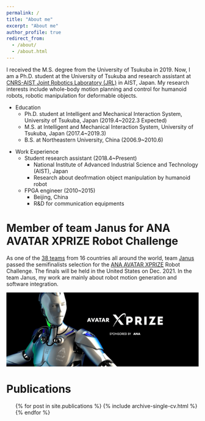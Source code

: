 ```yaml
---
permalink: /
title: "About me"
excerpt: "About me"
author_profile: true
redirect_from: 
  - /about/
  - /about.html
---
```


I received the M.S. degree from the University of Tsukuba in 2019. Now, I am a Ph.D. student at the University of Tsukuba and research assistant at [CNRS-AIST Joint Robotics Laboratory (JRL)](https://unit.aist.go.jp/jrl-2/index_en.html) in AIST, Japan. My research interests include whole-body motion planning and control for humanoid robots, robotic manipulation for deformable objects.
- Education
    * Ph.D. student at Intelligent and Mechanical Interaction System, University of Tsukuba, Japan (2019.4~2022.3 Expected)
    * M.S. at Intelligent and Mechanical Interaction System, University of Tsukuba, Japan (2017.4~2019.3)
    * B.S. at Northeastern University, China (2006.9~2010.6)
* Work Experience
    * Student research assistant (2018.4~Present) 
        * National Institute of Advanced Industrial Science and Technology (AIST), Japan
        * Research about deofrmation object manipulation by humanoid robot 
    * FPGA engineer (2010~2015)
        * Beijing, China
        * R&D for communication equipments
     
Member of team Janus for ANA AVATAR XPRIZE Robot Challenge
======
As one of the [38 teams](https://www.xprize.org/prizes/avatar/articles/38-semifinalist-teams-from-16-countries-aim-to-create-an-avatar-system) from 16 countries all around the world, team [Janus](https://unit.aist.go.jp/jrl-2/en/projects/janus/team-janus.html) passed the semifinalists selection for the [ANA AVATAR XPRIZE](https://www.xprize.org/home) Robot Challenge. The finals will be held in the United States on Dec. 2021. In the team Janus, my work are mainly about robot motion generation and software integration.

![ana_avatar](/images/ana-avatar.png)

Publications
======

  <ul>{% for post in site.publications %}
    {% include archive-single-cv.html %}
  {% endfor %}</ul>
     
<!--Getting started-->
<!--======-->
<!--1. Register a GitHub account if you don't have one and confirm your e-mail (required!)-->
<!--1. Fork [this repository](https://github.com/academicpages/academicpages.github.io) by clicking the "fork" button in the top right. -->
<!--1. Go to the repository's settings (rightmost item in the tabs that start with "Code", should be below "Unwatch"). Rename the repository "[your GitHub username].github.io", which will also be your website's URL.-->
<!--1. Set site-wide configuration and create content & metadata (see below -- also see [this set of diffs](http://archive.is/3TPas) showing what files were changed to set up [an example site](https://getorg-testacct.github.io) for a user with the username "getorg-testacct")-->
<!--1. Upload any files (like PDFs, .zip files, etc.) to the files/ directory. They will appear at https://[your GitHub username].github.io/files/example.pdf.  -->
<!--1. Check status by going to the repository settings, in the "GitHub pages" section-->

<!--Site-wide configuration-->
<!---------->
<!--The main configuration file for the site is in the base directory in [_config.yml](https://github.com/academicpages/academicpages.github.io/blob/master/_config.yml), which defines the content in the sidebars and other site-wide features. You will need to replace the default variables with ones about yourself and your site's github repository. The configuration file for the top menu is in [_data/navigation.yml](https://github.com/academicpages/academicpages.github.io/blob/master/_data/navigation.yml). For example, if you don't have a portfolio or blog posts, you can remove those items from that navigation.yml file to remove them from the header. -->

<!--Create content & metadata-->
<!---------->
<!--For site content, there is one markdown file for each type of content, which are stored in directories like _publications, _talks, _posts, _teaching, or _pages. For example, each talk is a markdown file in the [_talks directory](https://github.com/academicpages/academicpages.github.io/tree/master/_talks). At the top of each markdown file is structured data in YAML about the talk, which the theme will parse to do lots of cool stuff. The same structured data about a talk is used to generate the list of talks on the [Talks page](https://academicpages.github.io/talks), each [individual page](https://academicpages.github.io/talks/2012-03-01-talk-1) for specific talks, the talks section for the [CV page](https://academicpages.github.io/cv), and the [map of places you've given a talk](https://academicpages.github.io/talkmap.html) (if you run this [python file](https://github.com/academicpages/academicpages.github.io/blob/master/talkmap.py) or [Jupyter notebook](https://github.com/academicpages/academicpages.github.io/blob/master/talkmap.ipynb), which creates the HTML for the map based on the contents of the _talks directory).-->

<!--**Markdown generator**-->

<!--I have also created [a set of Jupyter notebooks](https://github.com/academicpages/academicpages.github.io/tree/master/markdown_generator-->
<!--) that converts a CSV containing structured data about talks or presentations into individual markdown files that will be properly formatted for the academicpages template. The sample CSVs in that directory are the ones I used to create my own personal website at stuartgeiger.com. My usual workflow is that I keep a spreadsheet of my publications and talks, then run the code in these notebooks to generate the markdown files, then commit and push them to the GitHub repository.-->

<!--How to edit your site's GitHub repository-->
<!---------->
<!--Many people use a git client to create files on their local computer and then push them to GitHub's servers. If you are not familiar with git, you can directly edit these configuration and markdown files directly in the github.com interface. Navigate to a file (like [this one](https://github.com/academicpages/academicpages.github.io/blob/master/_talks/2012-03-01-talk-1.md) and click the pencil icon in the top right of the content preview (to the right of the "Raw | Blame | History" buttons). You can delete a file by clicking the trashcan icon to the right of the pencil icon. You can also create new files or upload files by navigating to a directory and clicking the "Create new file" or "Upload files" buttons. -->

<!--Example: editing a markdown file for a talk-->
<!--![Editing a markdown file for a talk](/images/editing-talk.png)-->

<!--For more info-->
<!---------->
<!--More info about configuring academicpages can be found in [the guide](https://academicpages.github.io/markdown/). The [guides for the Minimal Mistakes theme](https://mmistakes.github.io/minimal-mistakes/docs/configuration/) (which this theme was forked from) might also be helpful.-->
